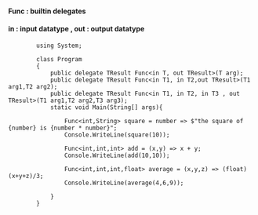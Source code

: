 #### Func : builtin delegates
#### in : input datatype , out : output datatype

            using System;

            class Program
            {
                public delegate TResult Func<in T, out TResult>(T arg);
                public delegate TResult Func<in T1, in T2,out TResult>(T1 arg1,T2 arg2);
                public delegate TResult Func<in T1, in T2, in T3 , out TResult>(T1 arg1,T2 arg2,T3 arg3);
                static void Main(String[] args){           

                    Func<int,String> square = number => $"the square of {number} is {number * number}";
                    Console.WriteLine(square(10));

                    Func<int,int,int> add = (x,y) => x + y;
                    Console.WriteLine(add(10,10));

                    Func<int,int,int,float> average = (x,y,z) => (float)(x+y+z)/3;
                    Console.WriteLine(average(4,6,9));

                }
            }

